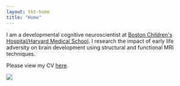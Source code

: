 ```yaml
---
layout: tkt-home
title: "Home"
---
```


I am a developmental cognitive neuroscientist at [Boston Children's Hospital/Harvard Medical School](https://hms.harvard.edu/affiliates/boston-childrens-hospital). I research the impact of early life adversity on brain development using structural and functional MRI techniques.  

Please view my CV [here](pdfs/TKT_cv_2019f-elec.pdf).

<img src="/images/website_figs.jpg" />

<!--stackedit_data:
eyJoaXN0b3J5IjpbLTYxOTc0MjMyOCwxODcwOTgyMzI2LDc4Nz
Q2NjY0N119
<img align="right" src="/images/website_figs.pdf" width="120" height="120" hspace="20" />

-->
